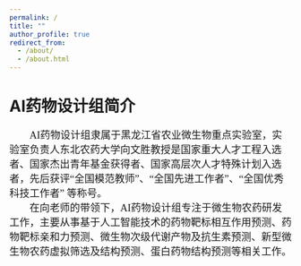 ```yaml
---
permalink: /
title: ""
author_profile: true
redirect_from: 
  - /about/
  - /about.html
---
```

AI药物设计组简介
======
<font face="微软雅黑" size=4>&emsp;&emsp;AI药物设计组隶属于黑龙江省农业微生物重点实验室，实验室负责人东北农药大学向文胜教授是国家重大人才工程入选者、国家杰出青年基金获得者、国家高层次人才特殊计划入选者，先后获评“全国模范教师”、“全国先进工作者”、“全国优秀科技工作者” 等称号。 <br>
&emsp;&emsp;在向老师的带领下，AI药物设计组专注于微生物农药研发工作，主要从事基于人工智能技术的药物靶标相互作用预测、药物靶标亲和力预测、微生物次级代谢产物及抗生素预测、新型微生物农药虚拟筛选及结构预测、蛋白药物结构预测等相关工作。</font>



